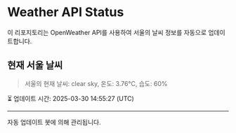 
# Weather API Status

이 리포지토리는 OpenWeather API를 사용하여 서울의 날씨 정보를 자동으로 업데이트합니다.

## 현재 서울 날씨
> 서울의 현재 날씨: clear sky, 온도: 3.76°C, 습도: 60%

⏳ 업데이트 시간: 2025-03-30 14:55:27 (UTC)

---
자동 업데이트 봇에 의해 관리됩니다.
